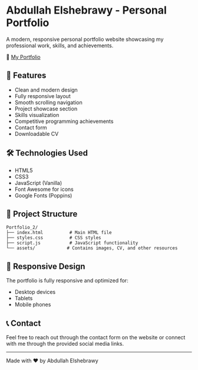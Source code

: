 # Abdullah Elshebrawy - Personal Portfolio

A modern, responsive personal portfolio website showcasing my professional work, skills, and achievements.

🔗 [My Portfolio](https://abdoshbr3322.github.io/)

## 🌟 Features

- Clean and modern design
- Fully responsive layout
- Smooth scrolling navigation
- Project showcase section
- Skills visualization
- Competitive programming achievements
- Contact form
- Downloadable CV

## 🛠️ Technologies Used

- HTML5
- CSS3
- JavaScript (Vanilla)
- Font Awesome for icons
- Google Fonts (Poppins)

## 📂 Project Structure

```
Portfolio_2/
├── index.html          # Main HTML file
├── styles.css          # CSS styles
├── script.js           # JavaScript functionality
└── assets/            # Contains images, CV, and other resources
```


## 📱 Responsive Design

The portfolio is fully responsive and optimized for:
- Desktop devices
- Tablets
- Mobile phones

## 📞 Contact

Feel free to reach out through the contact form on the website or connect with me through the provided social media links.

---
Made with ❤️ by Abdullah Elshebrawy 
